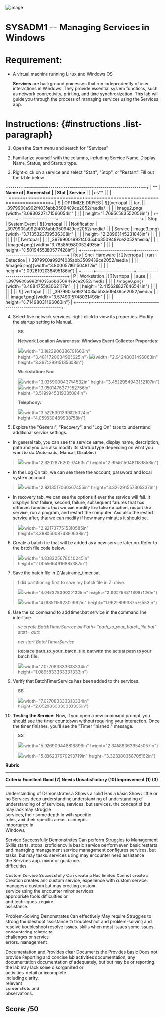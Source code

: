 ![image](https://github.com/user-attachments/assets/fa9ac964-5768-4a7d-887b-b0295a51fbd7)


# SYSADM1 -- Managing Services in Windows

# Requirement: 

-   A virtual machine running Linux and Windows OS

    **Services** are background processes that run independently of user
    interactions in Windows. They provide essential system functions,
    such as network connectivity, printing, and time synchronization.
    This lab will guide you through the process of managing services
    using the Services app.

# Instructions:  {#instructions .list-paragraph}

1.  Open the Start menu and search for \"Services\"

2.  Familiarize yourself with the columns, including Service Name,
    Display Name, Status, and Startup type.

3.  Right-click on a service and select \"Start\", \"Stop\", or
    \"Restart\". Fill out the table below

+------+-------------------+------------------------------------------+
| **   | **Name of         | **Screenshot**                           |
| Stat | Service**         |                                          |
| us** |                   |                                          |
+======+===================+==========================================+
| S    | OPTIMIZE DRIVES   | ![](vertopal                             |
| tart |                   | _3979900a992f4035abb3509489ce2052/media/ |
|      |                   | image2.png){width="3.0930227471566054in" |
|      |                   | height="1.76956583552056in"}             |
+------+-------------------+------------------------------------------+
| Stop | System Event      | ![](vertopal                             |
|      | Notification      | _3979900a992f4035abb3509489ce2052/media/ |
|      | Service           | image3.png){width="3.7135323709536308in" |
|      |                   | height="2.28963145231846in"}             |
|      |                   |                                          |
|      |                   | ![](vertopal                             |
|      |                   | _3979900a992f4035abb3509489ce2052/media/ |
|      |                   | image4.png){width="3.7858595800524935in" |
|      |                   | height="0.5019455380577428in"}           |
+------+-------------------+------------------------------------------+
| Res  | Shell Hardware    | ![](vertopa                              |
| tart | Detection         | l_3979900a992f4035abb3509489ce2052/media |
|      |                   | /image5.png){width="3.800057961504812in" |
|      |                   | height="2.0926192038495186in"}           |
+------+-------------------+------------------------------------------+
| P    | Workstation       | ![](vertopa                              |
| ause |                   | l_3979900a992f4035abb3509489ce2052/media |
|      |                   | /image6.png){width="3.488475503062117in" |
|      |                   | height="2.415628827646544in"}            |
|      |                   |                                          |
|      |                   | ![](vertopal                             |
|      |                   | _3979900a992f4035abb3509489ce2052/media/ |
|      |                   | image7.png){width="3.5749015748031496in" |
|      |                   | height="0.71498031496063in"}             |
+------+-------------------+------------------------------------------+

4.  Select five network services, right-click to view its properties.
    Modify the startup setting to Manual.

> **SS**:
>
> **Network Location Awareness**: **Windows Event Collector
> Properties:**
>
> ![](vertopal_3979900a992f4035abb3509489ce2052/media/image8.png){width="3.1023906386701663in"
> height="3.4814720034995625in"}
> ![](vertopal_3979900a992f4035abb3509489ce2052/media/image9.png){width="2.94248031496063in"
> height="3.397428915135608in"}
>
> **Workstation: Fax:**
>
> ![](vertopal_3979900a992f4035abb3509489ce2052/media/image10.png){width="3.035900043744532in"
> height="3.4522954943132107in"}
> ![](vertopal_3979900a992f4035abb3509489ce2052/media/image11.png){width="3.0501476377952756in"
> height="3.5199945319335084in"}
>
> **Telephony:**
>
> ![](vertopal_3979900a992f4035abb3509489ce2052/media/image12.png){width="3.5226301399825024in"
> height="4.059830489938758in"}

5.  Explore the \"General\", \"Recovery\", and \"Log On\" tabs to
    understand additional service settings.

-   In general tab, you can see the service name, display name,
    description, path and you can also modify its startup type depending
    on what you want to do (Automatic, Manual, Disabled)

> ![](vertopal_3979900a992f4035abb3509489ce2052/media/image13.png){width="2.620287620297463in"
> height="2.9946150481189853in"}

-   In the Log On tab, we can see there the account, password and local
    system account.

> ![](vertopal_3979900a992f4035abb3509489ce2052/media/image14.png){width="2.9213517060367455in"
> height="3.326291557305337in"}

-   In recovery tab, we can see the options if ever the service will
    fail. It displays first failure, second, failure, subsequent
    failures that has different functions that we can modify like take
    no action, restart the service, run a program, and restart the
    computer. And also the restart service after, that we can modify if
    how many minutes it should be.

> ![](vertopal_3979900a992f4035abb3509489ce2052/media/image15.png){width="2.9217377515310585in"
> height="3.3880500874890638in"}

6.  Create a batch file that will be added as a new service later on.
    Refer to the batch file code below.

> ![](vertopal_3979900a992f4035abb3509489ce2052/media/image16.png){width="4.808325678040245in"
> height="2.0055664916885387in"}

7.  Save the batch file in Z:\\lastname_timer.bat

> I did partitioning first to save my batch file in Z: drive.
>
> ![](vertopal_3979900a992f4035abb3509489ce2052/media/image17.png){width="4.045378390201225in"
> height="2.9927548118985126in"}
>
> ![](vertopal_3979900a992f4035abb3509489ce2052/media/image18.png){width="4.018511592300962in"
> height="1.9629899387576553in"}

8.  Use the sc command to add timer.bat service in the command line
    interface.

> *sc create BatchTimerService binPath=
> &quot;path_to_your_batch_file.bat&quot; start= auto*
>
> *net start BatchTimerService*
>
> **Replace path_to_your_batch_file.bat with the actual path to your
> batch file.**
>
> ![](vertopal_3979900a992f4035abb3509489ce2052/media/image19.png){width="7.027083333333334in"
> height="1.0895833333333333in"}

9.  Verify that BatchTimerService has been added to the services.

> **SS:**
>
> ![](vertopal_3979900a992f4035abb3509489ce2052/media/image20.png){width="7.027083333333334in"
> height="2.0520833333333335in"}

10. **Testing the Service:** Now, if you open a new command prompt, you
    should see the timer countdown without requiring your interaction.
    Once the timer finishes, you\'ll see the \"Timer finished!\"
    message.

> **SS:**
>
> ![](vertopal_3979900a992f4035abb3509489ce2052/media/image21.png){width="5.926909448818898in"
> height="2.345883639545057in"}
>
> ![](vertopal_3979900a992f4035abb3509489ce2052/media/image22.png){width="5.886237970253719in"
> height="3.323380358705162in"}

**Rubric**

  ---------------------------------------------------------------------------------------
  **Criteria**      **Excellent       **Good (7)**    **Needs          **Unsatisfactory
                    (10)**                            Improvement      (1)**
                                                      (3)**            
  ----------------- ----------------- --------------- ---------------- ------------------
  Understanding of  Demonstrates a    Shows a solid   Has a basic      Shows little or no
  Services          deep              understanding   understanding of understanding of
                    understanding of  of services,    services, but    services.
                    the concept of    but may lack    may struggle     
                    services, their   some depth in   with specific    
                    roles, and their  specific areas. concepts.        
                    importance in                                      
                    Windows.                                           

  Service           Successfully      Demonstrates    Can perform      Struggles to
  Management Skills starts, stops,    proficiency in  basic service    perform even basic
                    restarts, and     managing        management       service management
                    configures        services, but   tasks, but may   tasks.
                    services using    may encounter   need assistance  
                    the Services app. minor           or guidance.     
                                      difficulties.                    

  Custom Service    Successfully      Can create a    Has limited      Cannot create a
  Creation          creates and       custom service, experience with  custom service.
                    manages a custom  but may         creating custom  
                    service using the encounter minor services.        
                    appropriate tools difficulties or                  
                    and techniques.   require                          
                                      assistance.                      

  Problem-Solving   Demonstrates      Can effectively May require      Struggles to
                    strong            troubleshoot    assistance to    troubleshoot and
                    problem-solving   and resolve     troubleshoot     resolve issues.
                    skills when       most issues     some issues.     
                    encountering      related to                       
                    challenges or     service                          
                    errors.           management.                      

  Documentation and Provides clear    Documents the   Provides basic   Does not provide
  Reporting         and concise       lab activities  documentation,   any documentation
                    documentation of  adequately, but but may be       or reporting.
                    the lab           may lack some   disorganized or  
                    activities,       detail or       incomplete.      
                    including         clarity.                         
                    relevant                                           
                    screenshots and                                    
                    observations.                                      

  **Score:**        **/50**                                            
  ---------------------------------------------------------------------------------------
